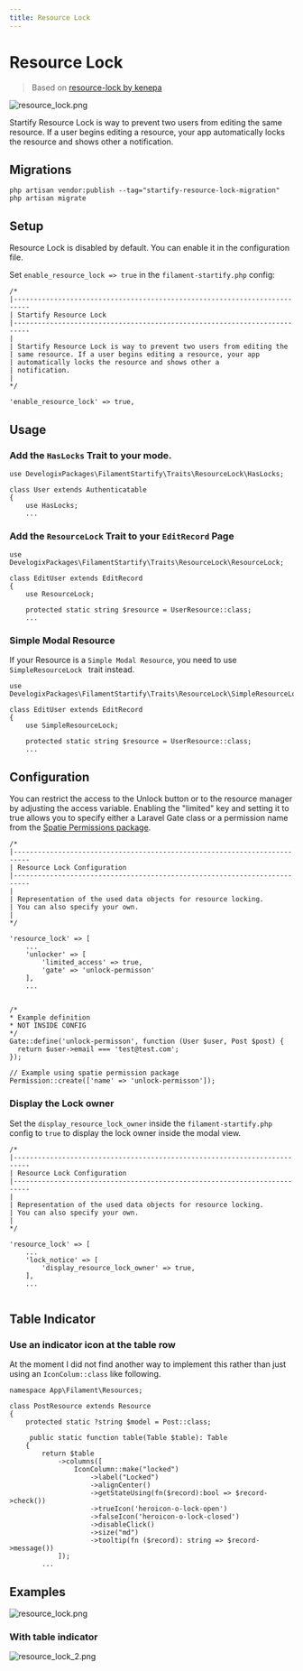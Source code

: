 ```yaml
---
title: Resource Lock
---
```


# Resource Lock
> Based on [resource-lock by kenepa](https://github.com/kenepa/resource-lock)

![resource_lock.png](../../art/screens/resource_lock.png)

Startify Resource Lock is way to prevent two users from editing the
same resource. If a user begins editing a resource, your app
automatically locks the resource and shows other a
notification.

## Migrations

```bash:no-line-numbers
php artisan vendor:publish --tag="startify-resource-lock-migration"
php artisan migrate
```

## Setup

Resource Lock is disabled by default. You can enable it in the configuration file.

Set `enable_resource_lock => true` in the ``filament-startify.php`` config:

```php:no-line-numbers
/*
|--------------------------------------------------------------------------
| Startify Resource Lock
|--------------------------------------------------------------------------
|
| Startify Resource Lock is way to prevent two users from editing the
| same resource. If a user begins editing a resource, your app
| automatically locks the resource and shows other a
| notification.
|
*/

'enable_resource_lock' => true,

```

## Usage 

### Add the ```HasLocks``` Trait to your mode.

```php:no-line-numbers
use DevelogixPackages\FilamentStartify\Traits\ResourceLock\HasLocks;

class User extends Authenticatable
{
    use HasLocks;
    ...
```

### Add the ``ResourceLock`` Trait to your ``EditRecord`` Page

````php:no-line-numbers
use DevelogixPackages\FilamentStartify\Traits\ResourceLock\ResourceLock;

class EditUser extends EditRecord
{
    use ResourceLock;

    protected static string $resource = UserResource::class;
    ...
````

### Simple Modal Resource
If your Resource is a ``Simple Modal Resource``, you need to use `SimpleResourceLock ` trait 
instead.

````php:no-line-numbers
use DevelogixPackages\FilamentStartify\Traits\ResourceLock\SimpleResourceLock;

class EditUser extends EditRecord
{
    use SimpleResourceLock;

    protected static string $resource = UserResource::class;
    ...
````

## Configuration
You can restrict the access to the Unlock button or to the resource manager by 
adjusting the access variable. Enabling the "limited" key and setting it 
to true allows you to specify either a Laravel Gate class or a permission 
name from the [Spatie Permissions package](https://github.com/spatie/laravel-permission).

```php:no-line-numbers
/*
|--------------------------------------------------------------------------
| Resource Lock Configuration
|--------------------------------------------------------------------------
|
| Representation of the used data objects for resource locking.
| You can also specify your own.
|
*/

'resource_lock' => [
    ...
    'unlocker' => [
        'limited_access' => true,
        'gate' => 'unlock-permisson'
    ],
    ...


/*
* Example definition
* NOT INSIDE CONFIG
*/
Gate::define('unlock-permisson', function (User $user, Post $post) {
  return $user->email === 'test@test.com';
});

// Example using spatie permission package
Permission::create(['name' => 'unlock-permisson']);    
```

### Display the Lock owner

Set the ``display_resource_lock_owner`` inside the `filament-startify.php` config
to ``true`` to display the lock owner inside the modal view. 

```php:no-line-numbers
/*
|--------------------------------------------------------------------------
| Resource Lock Configuration
|--------------------------------------------------------------------------
|
| Representation of the used data objects for resource locking.
| You can also specify your own.
|
*/

'resource_lock' => [
    ...
    'lock_notice' => [
        'display_resource_lock_owner' => true,
    ],
    ...
  
```

## Table Indicator
### Use an indicator icon at the table row

At the moment I did not find another way to implement this rather than
just using an ``IconColum::class`` like following.

```php:no-line-numbers
namespace App\Filament\Resources;

class PostResource extends Resource
{
    protected static ?string $model = Post::class;

     public static function table(Table $table): Table
    {
        return $table
            ->columns([
                IconColumn::make("locked")
                    ->label("Locked")
                    ->alignCenter()
                    ->getStateUsing(fn($record):bool => $record->check())
                    ->trueIcon('heroicon-o-lock-open')
                    ->falseIcon('heroicon-o-lock-closed')
                    ->disableClick()
                    ->size("md")
                    ->tooltip(fn ($record): string => $record->message())
            ]);  
        ...
```

## Examples

![resource_lock.png](../../art/screens/resource_lock.png)

### With table indicator

![resource_lock_2.png](../../art/screens/resource_lock_2.png)